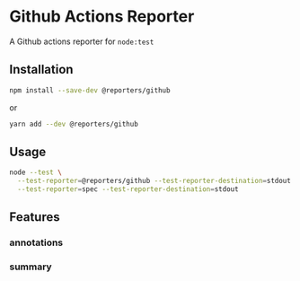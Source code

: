 # Github Actions Reporter
A Github actions reporter for `node:test`

## Installation

```bash
npm install --save-dev @reporters/github
```
or
```bash
yarn add --dev @reporters/github
```

## Usage

```bash
node --test \
  --test-reporter=@reporters/github --test-reporter-destination=stdout \
  --test-reporter=spec --test-reporter-destination=stdout
```

## Features

### annotations

### summary

